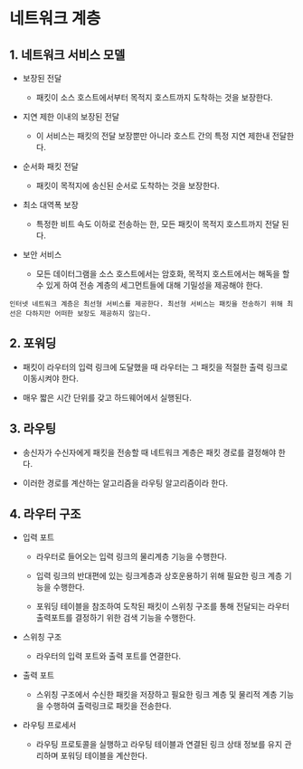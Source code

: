 # 네트워크 계층
## 1. 네트워크 서비스 모델
- 보장된 전달
	- 패킷이 소스 호스트에서부터 목적지 호스트까지 도착하는 것을 보장한다.

- 지연 제한 이내의 보장된 전달
	- 이 서비스는 패킷의 전달 보장뿐만 아니라 호스트 간의 특정 지연 제한내 전달한다.
- 순서화 패킷 전달
	- 패킷이 목적지에 송신된 순서로 도착하는 것을 보장한다.
- 최소 대역폭 보장
	- 특정한 비트 속도 이하로 전송하는 한, 모든 패킷이 목적지 호스트까지 전달 된다.
- 보안 서비스
	- 모든 데이터그램을 소스 호스트에서는 암호화, 목적지 호스트에서는 해독을 할 수 있게 하여 전송 계층의 세그먼트들에 대해 기밀성을 제공해야 한다.

`인터넷 네트워크 계층은 최선형 서비스를 제공한다. 최선형 서비스는 패킷을 전송하기 위해 최선은 다하지만 어떠한 보장도 제공하지 않는다.`
## 2. 포워딩
- 패킷이 라우터의 입력 링크에 도달했을 때 라우터는 그 패킷을 적절한 출력 링크로 이동시켜야 한다.

- 매우 짧은 시간 단위를 갖고 하드웨어에서 실행된다.
## 3. 라우팅
- 송신자가 수신자에게 패킷을 전송할 때 네트워크 계층은 패킷 경로를 결정해야 한다.

- 이러한 경로를 계산하는 알고리즘을 라우팅 알고리즘이라 한다.
## 4. 라우터 구조
- 입력 포트

	- 라우터로 들어오는 입력 링크의 물리계층 기능을 수행한다.
	- 입력 링크의 반대편에 있는 링크계층과 상호운용하기 위해 필요한 링크 계층 기능을 수행한다.

	- 포워딩 테이블을 참조하여 도착된 패킷이 스위칭 구조를 통해 전달되는 라우터 출력포트를 결정하기 위한 검색 기능을 수행한다.
- 스위칭 구조
	- 라우터의 입력 포트와 출력 포트를 연결한다. 
- 출력 포트
	- 스위칭 구조에서 수신한 패킷을 저장하고 필요한 링크 계층 및 물리적 계층 기능을 수행하여 출력링크로 패킷을 전송한다.
- 라우팅 프로세서
	-  라우팅 프로토콜을 실행하고 라우팅 테이블과 연결된 링크 상태 정보를 유지 관리하며 포워딩 테이블을 계산한다.
